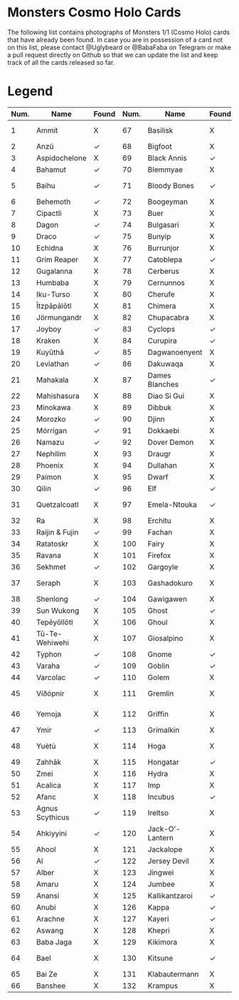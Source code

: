 # Monsters Cosmo Holo Cards

The following list contains photographs of Monsters 1/1 (Cosmo Holo) cards that have already been found. In case you are in possession of a card not on this list, please contact @Uglybeard or @BabaFaba on Telegram or make a pull request directly on Github so that we can update the list and keep track of all the cards released so far.

# Legend

| Num. | Name               | Found   | Num. | Name            | Found   | Num. | Name              | Found   |
|--------|--------------------|---------|--------|-----------------|---------|--------|-------------------|---------|
| 1      | Ammit              | X       | 67     | Basilisk        | X       | 133    | La Carretanagua  | ✓       |
| 2      | Anzû               | ✓       | 68     | Bigfoot         | X       | 134    | Lenghelo         | ✓       |
| 3      | Aspidochelone      | X       | 69     | Black Annis     | ✓       | 135    | Leprechaun       | X       |
| 4      | Bahamut            | ✓       | 70     | Blemmyae        | X       | 136    | Lilith           | X       |
| 5      | Baihu              | ✓       | 71     | Bloody Bones    | ✓       | 137    | Loch Ness Monster| X       |
| 6      | Behemoth           | ✓       | 72     | Boogeyman       | X       | 138    | Lou Carcolh      | ✓       |
| 7      | Cipactli           | X       | 73     | Buer            | X       | 139    | Loðsilungur      | ✓       |
| 8      | Dagon              | ✓       | 74     | Bulgasari       | X       | 140    | Mandrake         | ✓       |
| 9      | Draco              | ✓       | 75     | Bunyip          | X       | 141    | Manticore        | X       |
| 10     | Echidna            | X       | 76     | Burrunjor       | X       | 142    | Medusa           | ✓       |
| 11     | Grim Reaper        | X       | 77     | Catoblepa       | ✓       | 143    | Menk             | X       |
| 12     | Gugalanna          | X       | 78     | Cerberus        | X       | 144    | Minotaur         | ✓       |
| 13     | Humbaba            | X       | 79     | Cernunnos       | X       | 145    | Mothman          | X       |
| 14     | Iku-Turso          | X       | 80     | Cherufe         | X       | 146    | Munuanë          | X       |
| 15     | Ītzpāpālōtl        | X       | 81     | Chimera         | X       | 147    | Nadubi           | X       |
| 16     | Jörmungandr        | X       | 82     | Chupacabra      | X       | 148    | Naga             | ✓       |
| 17     | Joyboy             | ✓       | 83     | Cyclops         | ✓       | 149    | Nahual           | X       |
| 18     | Kraken             | X       | 84     | Curupira        | ✓       | 150    | Nanook           | ✓       |
| 19     | Kuyūthā            | ✓       | 85     | Dagwanoenyent   | X       | 151    | Nixie            | X       |
| 20     | Leviathan          | ✓       | 86     | Dakuwaqa        | X       | 152    | Nuckelavee       | X       |
| 21     | Mahakala           | X       | 87     | Dames Blanches  | ✓       | 153    | Olgoi-Khorkhoi   | X       |
| 22     | Mahishasura        | X       | 88     | Diao Si Gui     | X       | 154    | Ördög            | X       |
| 23     | Minokawa           | X       | 89     | Dibbuk          | X       | 155    | Orobas           | X       |
| 24     | Morozko            | ✓       | 90     | Djinn           | X       | 156    | O’ Munaciello    | X       |
| 25     | Mórrígan           | ✓       | 91     | Dokkaebi        | X       | 157    | Pachamama        | X       |
| 26     | Namazu             | ✓       | 92     | Dover Demon     | X       | 158    | Penanggalan      | ✓       |
| 27     | Nephilim           | X       | 93     | Draugr          | X       | 159    | Piasa            | ✓       |
| 28     | Phoenix            | X       | 94     | Dullahan        | X       | 160    | Popobawa         | X       |
| 29     | Paimon             | X       | 95     | Dwarf           | X       | 161    | Poroniec         | X       |
| 30     | Qilin              | ✓       | 96     | Elf             | ✓       | 162    | Preta            | X       |
| 31     | Quetzalcoatl       | X       | 97     | Emela-Ntouka    | ✓       | 163    | Ratoncito Pérez  | ✓       |
| 32     | Ra                 | X       | 98     | Erchitu         | X       | 164    | Roc              | ✓       |
| 33     | Raijin & Fujin     | ✓       | 99     | Fachan          | X       | 165    | Rompo            | X       |
| 34     | Ratatoskr         | X       | 100    | Fairy           | X       | 166    | Rumptifusel      | X       |
| 35     | Ravana            | X       | 101    | Firefox         | X       | 167    | Samjok-o         | ✓       |
| 36     | Sekhmet           | ✓       | 102    | Gargoyle        | X       | 168    | Sandman          | X       |
| 37     | Seraph            | X       | 103    | Gashadokuro     | X       | 169    | Santa Compaña    | X       |
| 38     | Shenlong          | ✓       | 104    | Gawigawen       | X       | 170    | Shahmaran        | ✓       |
| 39     | Sun Wukong        | X       | 105    | Ghost           | ✓       | 171    | Shishi           | X       |
| 40     | Tepēyōllōtl       | X       | 106    | Ghoul           | X       | 172    | Siren            | X       |
| 41     | Tū-Te-Wehiwehi    | X       | 107    | Giosalpino      | X       | 173    | Skeljaskrímsli   | X       |
| 42     | Typhon            | ✓       | 108    | Gnome           | ✓       | 174    | Sluagh           | X       |
| 43     | Varaha            | ✓       | 109    | Goblin          | ✓       | 175    | Soucouyant       | X       |
| 44     | Varcolac          | ✓       | 110    | Golem           | X       | 176    | Sphinx           | X       |
| 45     | Víðópnir          | X       | 111    | Gremlin         | X       | 177    | Spider Grandm.   | X       |
| 46     | Yemoja            | X       | 112    | Griffin         | X       | 178    | Spring-heeled Jack| X      |
| 47     | Ymir              | ✓       | 113    | Grimalkin       | X       | 179    | Strzyga          | X       |
| 48     | Yuètù             | X       | 114    | Hoga            | X       | 180    | Tah-Tah-Kle’-Ah  | X       |
| 49     | Zahhāk            | X       | 115    | Hongatar        | ✓       | 181    | Tanuki           | X       |
| 50     | Zmei              | X       | 116    | Hydra           | X       | 182    | Tarasque         | X       |
| 51     | Acalica           | X       | 117    | Imp             | X       | 183    | Teju Jagua       | ✓       |
| 52     | Afanc             | X       | 118    | Incubus         | ✓       | 184    | Tengu            | X       |
| 53     | Agnus Scythicus   | ✓       | 119    | Ireltso         | X       | 185    | Tonttu           | X       |
| 54     | Ahkiyyini         | ✓       | 120    | Jack-O’-Lantern| X       | 186    | Tripodero        | ✓       |
| 55     | Ahool             | X       | 121    | Jackalope       | X       | 187    | Troll            | X       |
| 56     | Al                | ✓       | 122    | Jersey Devil    | X       | 188    | Tsukumogami      | ✓       |
| 57     | Alber             | X       | 123    | Jingwei         | X       | 189    | Türst            | X       |
| 58     | Amaru             | X       | 124    | Jumbee          | X       | 190    | Umibozu          | X       |
| 59     | Anansi            | X       | 125    | Kallikantzaroi  | ✓       | 191    | Unicorn          | X       |
| 60     | Anubi             | X       | 126    | Kappa           | ✓       | 192    | Vampire          | X       |
| 61     | Arachne           | X       | 127    | Kayeri          | ✓       | 193    | Vilupera         | X       |
| 62     | Aswang            | X       | 128    | Khepri          | X       | 194    | Wendigo          | X       |
| 63     | Baba Jaga         | X       | 129    | Kikimora        | X       | 195    | Whaitere         | ✓       |
| 64     | Bael              | X       | 130    | Kitsune         | ✓       | 196    | Yara-Ma-Yha-Who  | X       |
| 65     | Bai Ze            | X       | 131    | Klabautermann   | X       | 197    | Yeti             | X       |
| 66     | Banshee           | X       | 132    | Krampus         | X       | 198    | Zombie           | X       |
